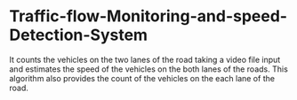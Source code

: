 # Traffic-flow-Monitoring-and-speed-Detection-System
It counts the vehicles on the two lanes of the road taking a video file input and estimates the speed of the vehicles on the both lanes of the roads.
This algorithm also provides the count of the vehicles on the each lane of the road.
